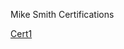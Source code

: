Mike Smith Certifications

[Cert1](https://github.com/DennisMire/test2.github.io/edit/main/README.md#:~:text=README.md)
